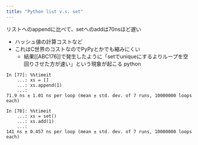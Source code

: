 ```yaml
---
title: "Python list v.s. set"
---
```


リストへのappendに比べて、setへのaddは70nsほど遅い
- ハッシュ値の計算コストなど
- これはC世界のコストなのでPyPyとかでも縮みにくい
    - 結果[[ABC176]]で発生したように「setでuniqueにするよりループを空回りさせた方が速い」という現象が起こる
python

```
In [77]: %%timeit
    ...: xs = []
    ...: xs.append(1)
    ...: 
71.9 ns ± 1.01 ns per loop (mean ± std. dev. of 7 runs, 10000000 loops each)

In [78]: %%timeit
    ...: xs = set()
    ...: xs.add(1)
    ...: 
141 ns ± 0.457 ns per loop (mean ± std. dev. of 7 runs, 10000000 loops each)
```


